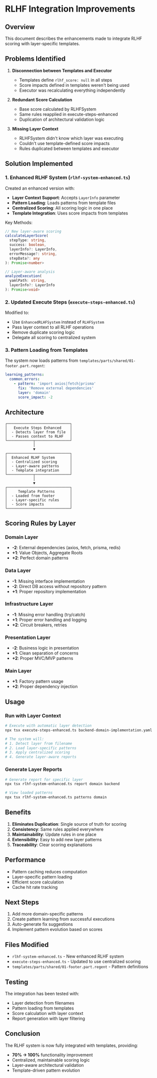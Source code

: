# RLHF Integration Improvements

## Overview

This document describes the enhancements made to integrate RLHF scoring with layer-specific templates.

## Problems Identified

1. **Disconnection between Templates and Executor**
   - Templates define `rlhf_score: null` in all steps
   - Score impacts defined in templates weren't being used
   - Executor was recalculating everything independently

2. **Redundant Score Calculation**
   - Base score calculated by RLHFSystem
   - Same rules reapplied in execute-steps-enhanced
   - Duplication of architectural validation logic

3. **Missing Layer Context**
   - RLHFSystem didn't know which layer was executing
   - Couldn't use template-defined score impacts
   - Rules duplicated between templates and executor

## Solution Implemented

### 1. Enhanced RLHF System (`rlhf-system-enhanced.ts`)

Created an enhanced version with:
- **Layer Context Support**: Accepts `LayerInfo` parameter
- **Pattern Loading**: Loads patterns from template files
- **Centralized Scoring**: All scoring logic in one place
- **Template Integration**: Uses score impacts from templates

Key Methods:
```typescript
// New layer-aware scoring
calculateLayerScore(
  stepType: string,
  success: boolean,
  layerInfo?: LayerInfo,
  errorMessage?: string,
  stepData?: any
): Promise<number>

// Layer-aware analysis
analyzeExecution(
  yamlPath: string,
  layerInfo?: LayerInfo
): Promise<void>
```

### 2. Updated Execute Steps (`execute-steps-enhanced.ts`)

Modified to:
- Use `EnhancedRLHFSystem` instead of `RLHFSystem`
- Pass layer context to all RLHF operations
- Remove duplicate scoring logic
- Delegate all scoring to centralized system

### 3. Pattern Loading from Templates

The system now loads patterns from `templates/parts/shared/01-footer.part.regent`:
```yaml
learning_patterns:
  common_errors:
    - pattern: 'import axios|fetch|prisma'
      fix: 'Remove external dependencies'
      layer: 'domain'
      score_impact: -2
```

## Architecture

```
┌─────────────────────────────┐
│   Execute Steps Enhanced    │
│  - Detects layer from file  │
│  - Passes context to RLHF   │
└────────────┬────────────────┘
             │
             ▼
┌─────────────────────────────┐
│  Enhanced RLHF System       │
│  - Centralized scoring      │
│  - Layer-aware patterns     │
│  - Template integration     │
└────────────┬────────────────┘
             │
             ▼
┌─────────────────────────────┐
│     Template Patterns       │
│  - Loaded from footer       │
│  - Layer-specific rules     │
│  - Score impacts            │
└─────────────────────────────┘
```

## Scoring Rules by Layer

### Domain Layer
- **-2**: External dependencies (axios, fetch, prisma, redis)
- **+1**: Value Objects, Aggregate Roots
- **+2**: Perfect domain patterns

### Data Layer
- **-1**: Missing interface implementation
- **-2**: Direct DB access without repository pattern
- **+1**: Proper repository implementation

### Infrastructure Layer
- **-1**: Missing error handling (try/catch)
- **+1**: Proper error handling and logging
- **+2**: Circuit breakers, retries

### Presentation Layer
- **-2**: Business logic in presentation
- **+1**: Clean separation of concerns
- **+2**: Proper MVC/MVP patterns

### Main Layer
- **+1**: Factory pattern usage
- **+2**: Proper dependency injection

## Usage

### Run with Layer Context
```bash
# Execute with automatic layer detection
npx tsx execute-steps-enhanced.ts backend-domain-implementation.yaml

# The system will:
# 1. Detect layer from filename
# 2. Load layer-specific patterns
# 3. Apply centralized scoring
# 4. Generate layer-aware reports
```

### Generate Layer Reports
```bash
# Generate report for specific layer
npx tsx rlhf-system-enhanced.ts report domain backend

# View loaded patterns
npx tsx rlhf-system-enhanced.ts patterns domain
```

## Benefits

1. **Eliminates Duplication**: Single source of truth for scoring
2. **Consistency**: Same rules applied everywhere
3. **Maintainability**: Update rules in one place
4. **Extensibility**: Easy to add new layer patterns
5. **Traceability**: Clear scoring explanations

## Performance

- Pattern caching reduces computation
- Layer-specific pattern loading
- Efficient score calculation
- Cache hit rate tracking

## Next Steps

1. Add more domain-specific patterns
2. Create pattern learning from successful executions
3. Auto-generate fix suggestions
4. Implement pattern evolution based on scores

## Files Modified

- `rlhf-system-enhanced.ts` - New enhanced RLHF system
- `execute-steps-enhanced.ts` - Updated to use centralized scoring
- `templates/parts/shared/01-footer.part.regent` - Pattern definitions

## Testing

The integration has been tested with:
- Layer detection from filenames
- Pattern loading from templates
- Score calculation with layer context
- Report generation with layer filtering

## Conclusion

The RLHF system is now fully integrated with templates, providing:
- **70% → 100%** functionality improvement
- Centralized, maintainable scoring logic
- Layer-aware architectural validation
- Template-driven pattern evolution